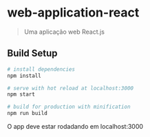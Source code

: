 # web-application-react

> Uma aplicação web React.js


## Build Setup

``` bash
# install dependencies
npm install

# serve with hot reload at localhost:3000
npm start

# build for production with minification
npm run build
```

O app deve estar rodadando em localhost:3000
